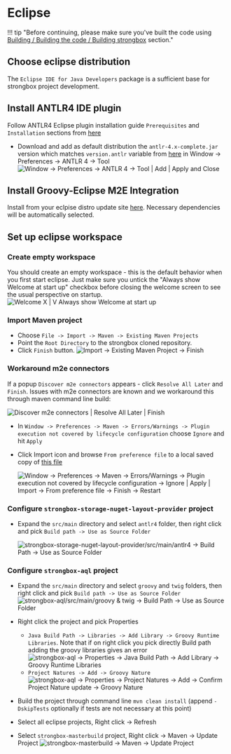 # Eclipse

!!! tip "Before continuing, please make sure you've built the code using [Building / Building the code / Building strongbox] section."

## Choose eclipse distribution
The `Eclipse IDE for Java Developers` package is a sufficient base for strongbox project development.

## Install ANTLR4 IDE plugin
Follow ANTLR4 Eclipse plugin installation guide `Prerequisites` and `Installation` sections from [here][ANTLR4 Eclipse plugin]

* Download and add as default distribution the `antlr-4.x-complete.jar` version which matches `version.antlr` variable from [here][parent pom] in Window -> Preferences -> ANTLR 4 -> Tool
![Window -> Preferences -> ANTLR 4 -> Tool | Add | Apply and Close][ANTLR 4 tool]

## Install Groovy-Eclipse M2E Integration 
Install from your eclpise distro update site [here][Groovy-Eclipse M2E]. Necessary dependencies will be automatically selected.

## Set up eclipse workspace

### Create empty workspace
You should create an empty workspace - this is the default behavior when you first start eclipse. Just make sure you untick the "Always show Welcome at start up" checkbox before closing the welcome screen to see the usual perspective on startup.
![Welcome X | V Always show Welcome at start up][Hide Welcome]

### Import Maven project
* Choose `File -> Import -> Maven -> Existing Maven Projects`
* Point the `Root Directory` to the strongbox cloned repository.
* Click `Finish` button.
![Import -> Existing Maven Project -> Finish][Import Maven Project]

### Workaround m2e connectors
If a popup `Discover m2e connectors` appears - click `Resolve All Later` and `Finish`. Issues with m2e connectors are known and we workaround this through maven command line build:

![Discover m2e connectors | Resolve All Later | Finish][Discover m2e connectors]
    
* In `Window -> Preferences -> Maven -> Errors/Warnings -> Plugin execution not covered by lifecycle configuration` choose `Ignore` and hit `Apply`
* Click Import icon and browse `From preference file` to a local saved copy of [this file][Ignore m2e mapping errors epf]

    ![Window -> Preferences -> Maven -> Errors/Warnings -> Plugin execution not covered by lifecycle configuration -> Ignore | Apply | Import -> From preference file -> Finish -> Restart][Ignore m2e mapping errors]

### Configure `strongbox-storage-nuget-layout-provider` project
* Expand the `src/main` directory and select `antlr4` folder, then right click and pick `Build path -> Use as Source Folder`

    ![strongbox-storage-nuget-layout-provider/src/main/antlr4 -> Build Path -> Use as Source Folder][Nuget ANTLR Build Path]

### Configure `strongbox-aql` project
* Expand the `src/main` directory and select `groovy` and `twig` folders, then right click and pick `Build path -> Use as Source Folder`
    ![strongbox-aql/src/main/groovy & twig ->  Build Path -> Use as Source Folder][AQL groovy and twig Build Path]

* Right click the project and pick Properties 
    * `Java Build Path -> Libraries -> Add Library -> Groovy Runtime Libraries`. Note that if on right click you pick directly Build path adding the groovy libraries gives an error
        ![strongbox-aql -> Properties -> Java Build Path -> Add Library -> Groovy Runtime Libraries][AQL groovy project nature]
    * `Project Natures -> Add -> Groovy Nature`
        ![strongbox-aql -> Properties -> Project Natures -> Add -> Confirm Project Nature update -> Groovy Nature][AQL groovy libraries in Build Path]
* Build the project through command line `mvn clean install` (append `-DskipTests` optionally if tests are not necessary at this point)
* Select all eclipse projects, Right click -> Refresh 
* Select `strongbox-masterbuild` project, Right click -> Maven -> Update Project
    ![strongbox-masterbuild -> Maven -> Update Project][masterbuild maven update]

[Building / Building the code / Building strongbox]: ../developer-guide/building-the-code.html#building-strongbox
[Hide Welcome]: {{assets}}/screenshots/09-eclipse-hide-welcome.png "Hide Welcome"
[Import Maven Project]: {{assets}}/screenshots/10-eclipse-import-maven-project.png "Import Maven Project"
[Discover m2e connectors]: {{assets}}/screenshots/11-eclipse-discover-m2e-connectors.png "Discover m2e connectors"
[Ignore m2e mapping errors epf]: {{resources}}/ide/eclipse/eclipse-ignore-m2e-connector-errors.epf
[Ignore m2e mapping errors]: {{assets}}/screenshots/12-eclipse-ignore-m2e-mapping-errors.png "Ignore m2e lifecycle errors"
[ANTLR4 Eclipse plugin]: https://github.com/antlr4ide/antlr4ide#eclipse-installation
[parent pom]: https://github.com/strongbox/strongbox-parent/blob/master/pom.xml
[Groovy-Eclipse M2E]: https://github.com/groovy/groovy-eclipse/wiki#releases
[ANTLR 4 tool]: {{assets}}/screenshots/13-eclipse-antlr-tool.png "ANTLR 4 tool"
[Nuget ANTLR Build Path]: {{assets}}/screenshots/14-eclipse-nuget-antlr-to-build-path.png "Nuget ANTLR Build Path"
[AQL groovy and twig Build Path]: {{assets}}/screenshots/15-eclipse-aql-groovy-twig-to-build-path.png "AQL groovy and twig Build Path"
[AQL groovy libraries in Build Path]: {{assets}}/screenshots/16-eclipse-aql-groovy-libraries.png "AQL groovy libraries in Build Path"
[AQL groovy project nature]: {{assets}}/screenshots/17-eclipse-aql-groovy-nature.png "AQL groovy project nature"
[masterbuild maven update]: {{assets}}/screenshots/18-eclipse-masterbuild-maven-update.png "masterbuild maven update"